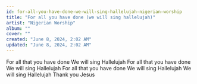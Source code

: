 ```yaml
---
id: for-all-you-have-done-we-will-sing-hallelujah-nigerian-worship
title: "For all you have done (we will sing hallelujah)"
artist: "Nigerian Worship"
album: ""
cover: ""
created: "June 8, 2024, 2:02 AM"
updated: "June 8, 2024, 2:02 AM"
---
```


For all that you have done
We will sing Hallelujah
For all that you have done
We will sing Hallelujah
For all that you have done
We will sing Hallelujah
We will sing Hallelujah
Thank you Jesus
